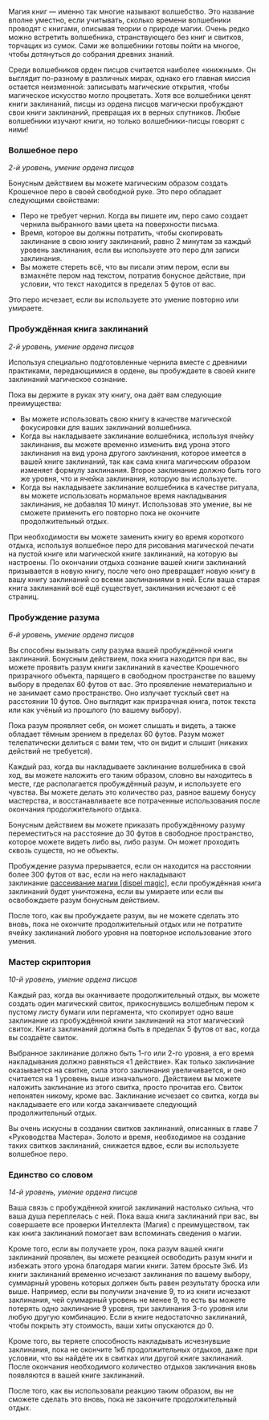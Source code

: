 Магия книг — именно так многие называют волшебство. Это название вполне уместно, если учитывать, сколько времени волшебники проводят с книгами, описывая теории о природе магии. Очень редко можно встретить волшебника, странствующего без книг и свитков, торчащих из сумок. Сами же волшебники готовы пойти на многое, чтобы дотянуться до собрания древних знаний.

Среди волшебников орден писцов считается наиболее «книжным». Он выглядит по-разному в различных мирах, однако его главная миссия остается неизменной: записывать магические открытия, чтобы магическое искусство могло процветать. Хотя все волшебники ценят книги заклинаний, писцы из ордена писцов магически пробуждают свои книги заклинаний, превращая их в верных спутников. Любые волшебники изучают книги, но только волшебники-писцы говорят с ними!

  

### Волшебное перо

_2-й уровень, умение ордена писцов_

Бонусным действием вы можете магическим образом создать Крошечное перо в своей свободной руке. Это перо обладает следующими свойствами:

- Перо не требует чернил. Когда вы пишете им, перо само создает чернила выбранного вами цвета на поверхности письма.
- Время, которое вы должны потратить, чтобы скопировать заклинание в свою книгу заклинаний, равно 2 минутам за каждый уровень заклинания, если вы используете это перо для записи заклинания.
- Вы можете стереть всё, что вы писали этим пером, если вы взмахнёте пером над текстом, потратив бонусное действие, при условии, что текст находится в пределах 5 футов от вас.

Это перо исчезает, если вы используете это умение повторно или умираете.

  

### Пробуждённая книга заклинаний

_2-й уровень, умение ордена писцов_

Используя специально подготовленные чернила вместе с древними практиками, передающимися в ордене, вы пробуждаете в своей книге заклинаний магическое сознание.

Пока вы держите в руках эту книгу, она даёт вам следующие преимущества:

- Вы можете использовать свою книгу в качестве магической фокусировки для ваших заклинаний волшебника.
- Когда вы накладываете заклинание волшебника, используя ячейку заклинания, вы можете временно изменить вид урона этого заклинания на вид урона другого заклинания, которое имеется в вашей книге заклинаний, так как сама книга магическим образом изменяет формулу заклинания. Второе заклинание должно быть того же уровня, что и ячейка заклинания, которую вы используете.
- Когда вы накладываете заклинание волшебника в качестве ритуала, вы можете использовать нормальное время накладывания заклинания, не добавляя 10 минут. Использовав это умение, вы не сможете применить его повторно пока не окончите продолжительный отдых.

При необходимости вы можете заменить книгу во время короткого отдыха, используя волшебное перо для рисования магической печати на пустой книге или магической книге заклинаний, на которую вы настроены. По окончании отдыха сознание вашей книги заклинаний призывается в новую книгу, после чего оно превращает новую книгу в вашу книгу заклинаний со всеми заклинаниями в ней. Если ваша старая книга заклинаний всё ещё существует, заклинания исчезают с её страниц.

  

### Пробуждение разума

_6-й уровень, умение ордена писцов_

Вы способны вызывать силу разума вашей пробуждённой книги заклинаний. Бонусным действием, пока книга находится при вас, вы можете проявить разум книги заклинаний в качестве Крошечного призрачного объекта, парящего в свободном пространстве по вашему выбору в пределах 60 футов от вас. Это проявление нематериально и не занимает само пространство. Оно излучает тусклый свет на расстоянии 10 футов. Оно выглядит как призрачная книга, поток текста или как учёный из прошлого (по вашему выбору).

Пока разум проявляет себя, он может слышать и видеть, а также обладает тёмным зрением в пределах 60 футов. Разум может телепатически делиться с вами тем, что он видит и слышит (никаких действий не требуется).

Каждый раз, когда вы накладываете заклинание волшебника в свой ход, вы можете наложить его таким образом, словно вы находитесь в месте, где располагается пробуждённый разум, и используете его чувства. Вы можете делать это количество раз, равное вашему бонусу мастерства, и восстанавливаете все потраченные использования после окончания продолжительного отдыха.

Бонусным действием вы можете приказать пробуждённому разуму переместиться на расстояние до 30 футов в свободное пространство, которое можете видеть либо вы, либо разум. Он может проходить сквозь существ, но не объекты.

Пробуждение разума прерывается, если он находится на расстоянии более 300 футов от вас, если на него накладывают заклинание [рассеивание магии [dispel magic]](https://dnd.su/spells/301-dispel_magic/), если пробуждённая книга заклинаний будет уничтожена, если вы умираете или если вы освобождаете разум бонусным действием.

После того, как вы пробуждаете разум, вы не можете сделать это вновь, пока не окончите продолжительный отдых или не потратите ячейку заклинаний любого уровня на повторное использование этого умения.

  

### Мастер скриптория

_10-й уровень, умение ордена писцов_

Каждый раз, когда вы оканчиваете продолжительный отдых, вы можете создать один магический свиток, прикоснувшись волшебным пером к пустому листу бумаги или пергамента, что скопирует одно ваше заклинание из пробуждённой книги заклинаний на этот магический свиток. Книга заклинаний должна быть в пределах 5 футов от вас, когда вы создаёте свиток.

Выбранное заклинание должно быть 1-го или 2-го уровня, а его время накладывания должно равняться «1 действие». Как только заклинание оказывается на свитке, сила этого заклинания увеличивается, и оно считается на 1 уровень выше изначального. Действием вы можете наложить заклинание из этого свитка, просто прочитав его. Свиток непонятен никому, кроме вас. Заклинание исчезает со свитка, когда вы накладываете его или когда заканчиваете следующий продолжительный отдых.

Вы очень искусны в создании свитков заклинаний, описанных в главе 7 «Руководства Мастера». Золото и время, необходимое на создание таких свитков заклинаний, снижается вдвое, если вы используете волшебное перо.

  

### Единство со словом

_14-й уровень, умение ордена писцов_

Ваша связь с пробуждённой книгой заклинаний настолько сильна, что ваша душа переплелась с ней. Пока ваша книга заклинаний при вас, вы совершаете все проверки Интеллекта (Магия) с преимуществом, так как книга заклинаний помогает вам вспоминать сведения о магии.

Кроме того, если вы получаете урон, пока разум вашей книги заклинаний проявлен, вы можете реакцией освободить разум книги и избежать этого урона благодаря магии книги. Затем бросьте 3к6. Из книги заклинаний временно исчезают заклинания по вашему выбору, суммарный уровень которых должен быть равен результату броска или выше. Например, если вы получили значение 9, то из книги исчезают заклинания, чей суммарный уровень не менее 9, то есть вы можете потерять одно заклинание 9 уровня, три заклинания 3-го уровня или любую другую комбинацию. Если в книге недостаточно заклинаний, чтобы покрыть эту стоимость, ваши хиты опускаются до 0.

Кроме того, вы теряете способность накладывать исчезнувшие заклинания, пока не окончите 1к6 продолжительных отдыхов, даже при условии, что вы найдёте их в свитках или другой книге заклинаний. После окончания необходимого количество отдыхов заклинания вновь появляются в вашей книге заклинаний.

После того, как вы использовали реакцию таким образом, вы не сможете сделать это вновь, пока не закончите продолжительный отдых.